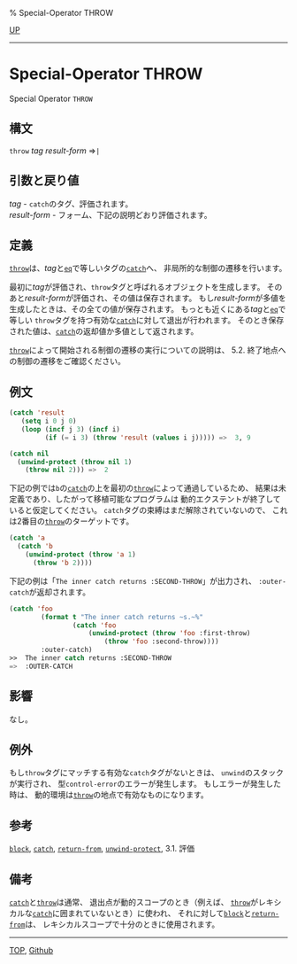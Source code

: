 % Special-Operator THROW

[UP](5.3.html)  

---

# Special-Operator THROW


Special Operator `THROW`


## 構文

`throw` *tag* *result-form* =>`|`


## 引数と戻り値

*tag* - `catch`のタグ、評価されます。  
*result-form* - フォーム、下記の説明どおり評価されます。


## 定義

[`throw`](5.3.throw.html)は、*tag*と[`eq`](5.3.eq.html)で等しいタグの[`catch`](5.3.catch.html)へ、
非局所的な制御の遷移を行います。

最初に*tag*が評価され、`throw`タグと呼ばれるオブジェクトを生成します。
そのあと*result-form*が評価され、その値は保存されます。
もし*result-form*が多値を生成したときは、その全ての値が保存されます。
もっとも近くにある*tag*と[`eq`](5.3.eq.html)で等しい
`throw`タグを持つ有効な[`catch`](5.3.catch.html)に対して退出が行われます。
そのとき保存された値は、[`catch`](5.3.catch.html)の返却値か多値として返されます。

[`throw`](5.3.throw.html)によって開始される制御の遷移の実行についての説明は、
5.2. 終了地点への制御の遷移をご確認ください。


## 例文

```lisp
(catch 'result
   (setq i 0 j 0)
   (loop (incf j 3) (incf i)
         (if (= i 3) (throw 'result (values i j))))) =>  3, 9

(catch nil 
  (unwind-protect (throw nil 1)
    (throw nil 2))) =>  2
```

下記の例では`b`の[`catch`](5.3.catch.html)の上を最初の[`throw`](5.3.throw.html)によって通過しているため、
結果は未定義であり、したがって移植可能なプログラムは
動的エクステントが終了していると仮定してください。
`catch`タグの束縛はまだ解除されていないので、
これは2番目の[`throw`](5.3.throw.html)のターゲットです。

```lisp
(catch 'a
  (catch 'b
    (unwind-protect (throw 'a 1)
      (throw 'b 2))))
```

下記の例は「`The inner catch returns :SECOND-THROW`」が出力され、
`:outer-catch`が返却されます。

```lisp
(catch 'foo
        (format t "The inner catch returns ~s.~%"
                (catch 'foo
                    (unwind-protect (throw 'foo :first-throw)
                        (throw 'foo :second-throw))))
        :outer-catch)
>>  The inner catch returns :SECOND-THROW
=>  :OUTER-CATCH
```


## 影響

なし。


## 例外

もし`throw`タグにマッチする有効な`catch`タグがないときは、
`unwind`のスタックが実行され、
型`control-error`のエラーが発生します。
もしエラーが発生した時は、
動的環境は[`throw`](5.3.throw.html)の地点で有効なものになります。


## 参考

[`block`](5.3.block.html),
[`catch`](5.3.catch.html),
[`return-from`](5.3.return-from.html),
[`unwind-protect`](5.3.unwind-protect.html),
3.1. 評価


## 備考

[`catch`](5.3.catch.html)と[`throw`](5.3.throw.html)は通常、
退出点が動的スコープのとき（例えば、
[`throw`](5.3.throw.html)がレキシカルな[`catch`](5.3.catch.html)に囲まれていないとき）に使われ、
それに対して[`block`](5.3.block.html)と[`return-from`](5.3.return-from.html)は、
レキシカルスコープで十分のときに使用されます。


---
[TOP](index.html),  [Github](https://github.com/nptcl/npt-japanese)

